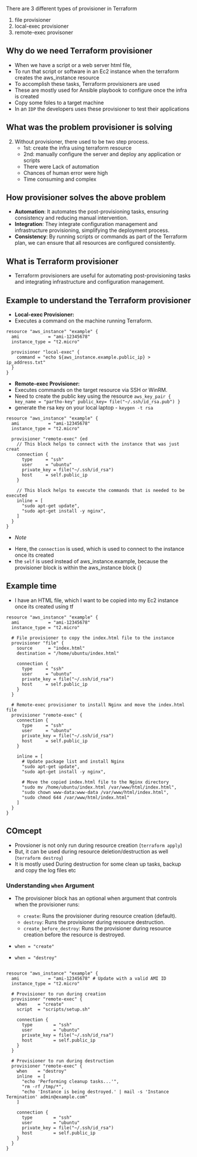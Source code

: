 
There are 3 different types of provisioner in Terraform
1. file provisioner
2. local-exec provisioner
3. remote-exec provisoner 

## Why do we need Terraform provisioner
- When we have a script or a web server html file, 
- To run that script or software in an Ec2 instance when the terraform creates the aws_instance resource
- To accomplish these tasks, Terraform provisioners are used
- These are mostly used for Ansible playbook to configure once the infra is created
- Copy some foles to a target machine
- In an `IDP` the developers uses these provisioner to test their applications

## What was the problem provisioner is solving
2. Without provisioner, there used to be two step process.
    - 1st: create the infra using terraform resource
    - 2nd: manually configure the server and deploy any application or scripts
    - There were Lack of automation
    - Chances of human error were high 
    - Time consuming and complex

## How provisioner solves the above problem
- **Automation**: It automates the post-provisioning tasks, ensuring consistency and reducing manual intervention.
- **Integration**: They integrate configuration management and infrastructure provisioning, simplifying the deployment process.
- **Consistency**: By running scripts or commands as part of the Terraform plan, we can ensure that all resources are configured consistently.

## What is Terraform provisioner 
- Terraform provisioners are useful for automating post-provisioning tasks and integrating infrastructure and configuration management. 

## Example to understand the Terraform provisioner

- **Local-exec Provisioner:**
- Executes a command on the machine running Terraform.

```
resource "aws_instance" "example" {
  ami           = "ami-12345678"
  instance_type = "t2.micro"

  provisioner "local-exec" {
    command = "echo ${aws_instance.example.public_ip} > ip_address.txt"
  }
}
```

- **Remote-exec Provisioner:**
- Executes commands on the target resource via SSH or WinRM.
- Need to create the public key using the resource `aws_key_pair { key_name = "partho-key" public_key= file("~/.ssh/id_rsa.pub") }`
- generate the rsa key on your local laptop - `keygen -t rsa`

```
resource "aws_instance" "example" {
  ami           = "ami-12345678"
  instance_type = "t2.micro"

  provisioner "remote-exec" {ed
    // This block helps to connect with the instance that was just creat
    connection {
      type     = "ssh"
      user     = "ubuntu"
      private_key = file("~/.ssh/id_rsa")
      host     = self.public_ip
    }

    // This block helps to execute the commands that is needed to be executed
    inline = [
      "sudo apt-get update",
      "sudo apt-get install -y nginx",
    ]
  }
}

```

* *Note*
- Here, the `connection` is used, which is used to connect to the instance once its created
- the `self` is used instead of aws_instance.example, because the provisioner block is within the aws_instance block {}


## Example time
- I have an HTML file, which I want to be copied into my Ec2 instance once its created using tf

```
resource "aws_instance" "example" {
  ami           = "ami-12345678"
  instance_type = "t2.micro"

  # File provisioner to copy the index.html file to the instance
  provisioner "file" {
    source      = "index.html"
    destination = "/home/ubuntu/index.html"

    connection {
      type     = "ssh"
      user     = "ubuntu"
      private_key = file("~/.ssh/id_rsa")
      host     = self.public_ip
    }
  }

  # Remote-exec provisioner to install Nginx and move the index.html file
  provisioner "remote-exec" {
    connection {
      type     = "ssh"
      user     = "ubuntu"
      private_key = file("~/.ssh/id_rsa")
      host     = self.public_ip
    }

    inline = [
      # Update package list and install Nginx
      "sudo apt-get update",
      "sudo apt-get install -y nginx",
      
      # Move the copied index.html file to the Nginx directory
      "sudo mv /home/ubuntu/index.html /var/www/html/index.html",
      "sudo chown www-data:www-data /var/www/html/index.html",
      "sudo chmod 644 /var/www/html/index.html"
    ]
  }
}

```

## COmcept
- Provsioner is not only run during resource creation (`terraform apply`)
- But, it can be used during resource deletion/destruction as well (`terraform destroy`)
- It is mostly used During destruction for some clean up tasks, backup and copy the log files etc

### Understanding `when` Argument
- The provisioner block has an optional when argument that controls when the provisioner runs:

    - `create`: Runs the provisioner during resource creation (default).
    - `destroy`: Runs the provisioner during resource destruction.
    - `create_before_destroy`: Runs the provisioner during resource creation before the resource is destroyed.


- `when = "create" `
- `when = "destroy"`
```

resource "aws_instance" "example" {
  ami           = "ami-12345678" # Update with a valid AMI ID
  instance_type = "t2.micro"

  # Provisioner to run during creation
  provisioner "remote-exec" {
    when    = "create"
    script  = "scripts/setup.sh"

    connection {
      type        = "ssh"
      user        = "ubuntu"
      private_key = file("~/.ssh/id_rsa")
      host        = self.public_ip
    }
  }

  # Provisioner to run during destruction
  provisioner "remote-exec" {
    when    = "destroy"
    inline  = [
      "echo 'Performing cleanup tasks...'",
      "rm -rf /tmp/*",
      "echo 'Instance is being destroyed.' | mail -s 'Instance Termination' admin@example.com"
    ]

    connection {
      type        = "ssh"
      user        = "ubuntu"
      private_key = file("~/.ssh/id_rsa")
      host        = self.public_ip
    }
  }
}
```